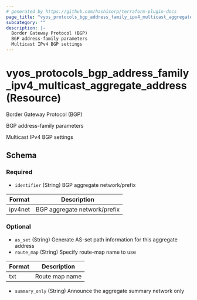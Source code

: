 ```yaml
---
# generated by https://github.com/hashicorp/terraform-plugin-docs
page_title: "vyos_protocols_bgp_address_family_ipv4_multicast_aggregate_address Resource - vyos"
subcategory: ""
description: |-
  Border Gateway Protocol (BGP)
  BGP address-family parameters
  Multicast IPv4 BGP settings
---
```


# vyos_protocols_bgp_address_family_ipv4_multicast_aggregate_address (Resource)

Border Gateway Protocol (BGP)

BGP address-family parameters

Multicast IPv4 BGP settings



<!-- schema generated by tfplugindocs -->
## Schema

### Required

- `identifier` (String) BGP aggregate network/prefix

|  Format  |  Description  |
|----------|---------------|
|  ipv4net  |  BGP aggregate network/prefix  |

### Optional

- `as_set` (String) Generate AS-set path information for this aggregate address
- `route_map` (String) Specify route-map name to use

|  Format  |  Description  |
|----------|---------------|
|  txt  |  Route map name  |
- `summary_only` (String) Announce the aggregate summary network only
